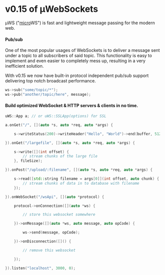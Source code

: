 # v0.15 of µWebSockets

µWS ("[micro](https://en.wikipedia.org/wiki/Micro-)WS") is fast and lightweight message passing for the modern web.

#### Pub/sub
One of the most popular usages of WebSockets is to deliver a message sent under a topic to all subscribers of said topic. This functionality is easy to implement and even easier to completely mess up, resulting in a very inefficient solution.

With v0.15 we now have built-in protocol independent pub/sub support delivering top notch broadcast performance.

```c++
ws->sub("some/topic/*");
ws->pub("another/topic/here", message);
```

#### Build optimized WebSocket & HTTP servers & clients in no time.
```c++
uWS::App a; // or uWS::SSLApp(options) for SSL

a.onGet("/", [](auto *s, auto *req, auto *args) {

    s->writeStatus(200)->writeHeader("Hello", "World")->end(buffer, 512);

}).onGet("/largefile", [](auto *s, auto *req, auto *args) {

    s->write([](int offset) {
        // stream chunks of the large file
    }, fileSize);

}).onPost("/upload/:filename", [](auto *s, auto *req, auto *args) {

    s->read([std::string filename = args[0]](int offset, auto chunk) {
        // stream chunks of data in to database with filename
    });

}).onWebSocket("/wsApi", [](auto *protocol) {

    protocol->onConnection([](auto *ws) {

        // store this websocket somewhere

    })->onMessage([](auto *ws, auto message, auto opCode) {

        ws->send(message, opCode);

    })->onDisconnection([]() {

        // remove this websocket

    });

}).listen("localhost", 3000, 0);
```
